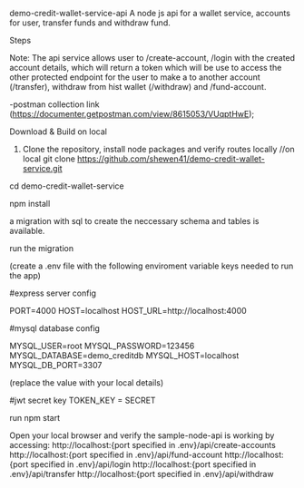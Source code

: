 demo-credit-wallet-service-api
A node js api for a wallet service, accounts for user, transfer funds and withdraw fund.

Steps

Note:
The api service allows user to /create-account, /login with the created account details, which will return a token which will be use to access the other protected endpoint for the user to make a to another account (/transfer), withdraw from hist wallet (/withdraw) and /fund-account.

-postman collection link (https://documenter.getpostman.com/view/8615053/VUqptHwE);

Download & Build on local

1) Clone the repository, install node packages and verify routes locally
//on local
git clone https://github.com/shewen41/demo-credit-wallet-service.git

cd demo-credit-wallet-service

npm install

a migration with sql to create the neccessary schema and tables is available.

run the migration

(create a .env file with the following enviroment variable keys needed to run the app)

#express server config

PORT=4000
HOST=localhost
HOST_URL=http://localhost:4000

#mysql database config

MYSQL_USER=root
MYSQL_PASSWORD=123456
MYSQL_DATABASE=demo_creditdb
MYSQL_HOST=localhost
MYSQL_DB_PORT=3307

(replace the value with your local details)

#jwt secret key
TOKEN_KEY = SECRET

run npm start

Open your local browser and verify the sample-node-api is working by accessing:
http://localhost:{port specified in .env}/api/create-accounts
http://localhost:{port specified in .env}/api/fund-account
http://localhost:{port specified in .env}/api/login
http://localhost:{port specified in .env}/api/transfer
http://localhost:{port specified in .env}/api/withdraw
